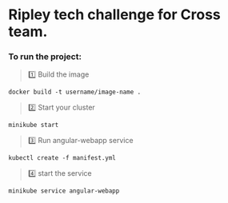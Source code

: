 
# Ripley tech challenge for Cross team.

### To run the project:


> :one: Build the image

```shell
docker build -t username/image-name .
```
> :two: Start your cluster

```shell
minikube start
```

>:three: Run angular-webapp service

```shell
kubectl create -f manifest.yml
```

>:four: start the service

```shell
minikube service angular-webapp
```